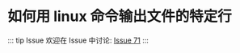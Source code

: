 # 如何用 linux 命令输出文件的特定行



::: tip Issue 
 欢迎在 Issue 中讨论: [Issue 71](https://github.com/shfshanyue/Daily-Question/issues/71) 
:::